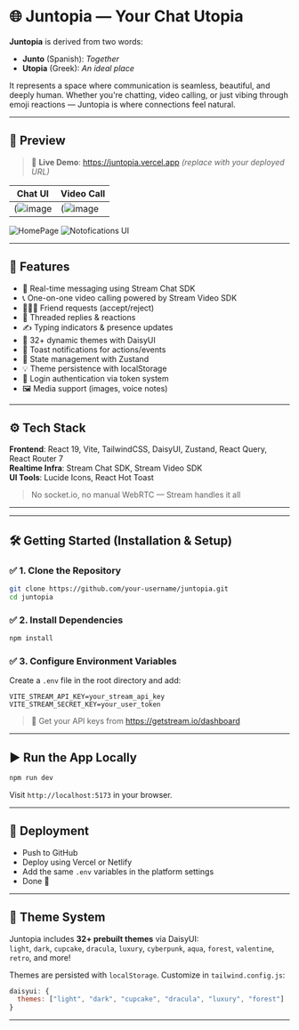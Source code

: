 # 🌐 Juntopia — Your Chat Utopia

**Juntopia** is derived from two words:  
- **Junto** (Spanish): *Together*  
- **Utopia** (Greek): *An ideal place*  

It represents a space where communication is seamless, beautiful, and deeply human. Whether you're chatting, video calling, or just vibing through emoji reactions — Juntopia is where connections feel natural.

---

## 📸 Preview

> 🔗 **Live Demo**: https://juntopia.vercel.app *(replace with your deployed URL)*



| Chat UI | Video Call |
|--------|-------------|
| (![image](https://github.com/user-attachments/assets/33fab950-0db9-44b0-8fa5-a0ce5f8330ca) | (![image](https://github.com/user-attachments/assets/6ff09fad-56d4-4a35-ae38-3a6b6ee95879) |


![HomePage](https://github.com/user-attachments/assets/ca0596bd-f491-44c8-ac96-fbd730a89e23)
![Notofications UI](https://github.com/user-attachments/assets/0f457e38-b3c9-4a53-b47d-17cd4f94bd28)

---


## 🚀 Features

- 💬 Real-time messaging using Stream Chat SDK
- 📞 One-on-one video calling powered by Stream Video SDK
- 🧑‍🤝‍🧑 Friend requests (accept/reject)
- 🔁 Threaded replies & reactions
- ✍️ Typing indicators & presence updates
- 🎨 32+ dynamic themes with DaisyUI
- 🔔 Toast notifications for actions/events
- 🧠 State management with Zustand
- 💡 Theme persistence with localStorage
- 🔐 Login authentication via token system
- 🖼️ Media support (images, voice notes)

---

## ⚙️ Tech Stack

**Frontend**: React 19, Vite, TailwindCSS, DaisyUI, Zustand, React Query, React Router 7  
**Realtime Infra**: Stream Chat SDK, Stream Video SDK  
**UI Tools**: Lucide Icons, React Hot Toast

> No socket.io, no manual WebRTC — Stream handles it all

---


---

## 🛠️ Getting Started (Installation & Setup)

### ✅ 1. Clone the Repository

```bash
git clone https://github.com/your-username/juntopia.git
cd juntopia
```

### ✅ 2. Install Dependencies

```bash
npm install
```

### ✅ 3. Configure Environment Variables

Create a `.env` file in the root directory and add:

```env
VITE_STREAM_API_KEY=your_stream_api_key
VITE_STREAM_SECRET_KEY=your_user_token
```

> 🔐 Get your API keys from https://getstream.io/dashboard

---

## ▶️ Run the App Locally

```bash
npm run dev
```

Visit `http://localhost:5173` in your browser.

---

## 🚀 Deployment

- Push to GitHub
- Deploy using Vercel or Netlify
- Add the same `.env` variables in the platform settings
- Done 🎉

---

## 🌈 Theme System

Juntopia includes **32+ prebuilt themes** via DaisyUI:  
`light`, `dark`, `cupcake`, `dracula`, `luxury`, `cyberpunk`, `aqua`, `forest`, `valentine`, `retro`, and more!

Themes are persisted with `localStorage`. Customize in `tailwind.config.js`:

```js
daisyui: {
  themes: ["light", "dark", "cupcake", "dracula", "luxury", "forest"]
}
```

---




